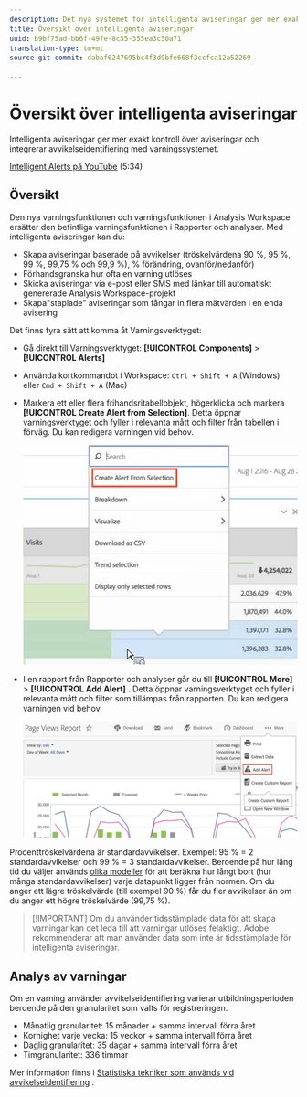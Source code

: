 ```yaml
---
description: Det nya systemet för intelligenta aviseringar ger mer exakt kontroll över aviseringar och integrerar avvikelseidentifiering med varningssystemet.
title: Översikt över intelligenta aviseringar
uuid: b9bf75ad-bb6f-49fe-8c55-355ea3c50a71
translation-type: tm+mt
source-git-commit: dabaf6247695bc4f3d9bfe668f3ccfca12a52269

---
```



# Översikt över intelligenta aviseringar

Intelligenta aviseringar ger mer exakt kontroll över aviseringar och integrerar avvikelseidentifiering med varningssystemet.

[Intelligent Alerts på YouTube](https://www.youtube.com/watch?v=UVH9xr_2REA) (5:34)

## Översikt

Den nya varningsfunktionen och varningsfunktionen i Analysis Workspace ersätter den befintliga varningsfunktionen i Rapporter och analyser. Med intelligenta aviseringar kan du:

* Skapa aviseringar baserade på avvikelser (tröskelvärdena 90 %, 95 %, 99 %, 99,75 % och 99,9 %), % förändring, ovanför/nedanför)
* Förhandsgranska hur ofta en varning utlöses
* Skicka aviseringar via e-post eller SMS med länkar till automatiskt genererade Analysis Workspace-projekt
* Skapa&quot;staplade&quot; aviseringar som fångar in flera mätvärden i en enda avisering

Det finns fyra sätt att komma åt Varningsverktyget:

* Gå direkt till Varningsverktyget:  **[!UICONTROL Components]** > **[!UICONTROL Alerts]**
* Använda kortkommandot i Workspace: `Ctrl + Shift + A` (Windows) eller `Cmd + Shift + A` (Mac)
* Markera ett eller flera frihandsritabellobjekt, högerklicka och markera **[!UICONTROL Create Alert from Selection]**. Detta öppnar varningsverktyget och fyller i relevanta mått och filter från tabellen i förväg. Du kan redigera varningen vid behov.

   ![Skapa avisering från markering](assets/create-alert-from-selection.png)

* I en rapport från Rapporter och analyser går du till **[!UICONTROL More]** > **[!UICONTROL Add Alert]** . Detta öppnar varningsverktyget och fyller i relevanta mått och filter som tillämpas från rapporten. Du kan redigera varningen vid behov.

   ![Lägg till avisering](assets/add-alert.png)

Procenttröskelvärdena är standardavvikelser. Exempel: 95 % = 2 standardavvikelser och 99 % = 3 standardavvikelser. Beroende på hur lång tid du väljer används [olika modeller](../virtual-analyst/c-anomaly-detection/statistics-anomaly-detection.md) för att beräkna hur långt bort (hur många standardavvikelser) varje datapunkt ligger från normen. Om du anger ett lägre tröskelvärde (till exempel 90 %) får du fler avvikelser än om du anger ett högre tröskelvärde (99,75 %).

>[!IMPORTANT] Om du använder tidsstämplade data för att skapa varningar kan det leda till att varningar utlöses felaktigt. Adobe rekommenderar att man använder data som inte är tidsstämplade för intelligenta aviseringar.

## Analys av varningar

Om en varning använder avvikelseidentifiering varierar utbildningsperioden beroende på den granularitet som valts för registreringen.

* Månatlig granularitet: 15 månader + samma intervall förra året
* Kornighet varje vecka: 15 veckor + samma intervall förra året
* Daglig granularitet: 35 dagar + samma intervall förra året
* Timgranularitet: 336 timmar

Mer information finns i [Statistiska tekniker som används vid avvikelseidentifiering](../virtual-analyst/c-anomaly-detection/statistics-anomaly-detection.md) .
